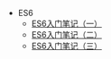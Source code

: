 
- ES6
	- [ES6入门笔记（一）](guide/ES6/ES6入门笔记.md)
	- [ES6入门笔记（二）](guide/ES6/ES6入门笔记（二）.md)
	- [ES6入门笔记（三）](guide/ES6/ES6入门笔记（三）.md)